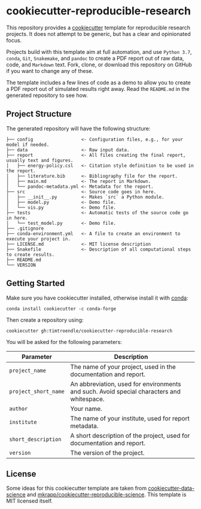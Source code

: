 # cookiecutter-reproducible-research

This repository provides a [cookiecutter](http://cookiecutter.readthedocs.io) template for reproducible research projects. It does not attempt to be generic, but has a clear and opinionated focus.

Projects build with this template aim at full automation, and use `Python 3.7`, `conda`, `Git`, `Snakemake`, and `pandoc` to create a PDF report out of raw data, code, and `Markdown` text. Fork, clone, or download this repository on GitHub if you want to change any of these.

The template includes a few lines of code as a demo to allow you to create a PDF report out of simulated results right away. Read the `README.md` in the generated repository to see how.

## Project Structure

The generated repository will have the following structure:

```
├── config                  <- Configuration files, e.g., for your model if needed.
├── data                    <- Raw input data.
├── report                  <- All files creating the final report, usually text and figures.
│   ├── energy-policy.csl   <- Citation style definition to be used in the report.
│   ├── literature.bib      <- Bibliography file for the report.
│   ├── main.md             <- The report in Markdown.
│   └── pandoc-metadata.yml <- Metadata for the report.
├── src                     <- Source code goes in here.
│   ├── __init__.py         <- Makes `src` a Python module.
│   ├── model.py            <- Demo file.
│   └── vis.py              <- Demo file.
├── tests                   <- Automatic tests of the source code go in here.
│   └── test_model.py       <- Demo file.
├── .gitignore
├── conda-environment.yml   <- A file to create an environment to execute your project in.
├── LICENSE.md              <- MIT license description
├── Snakefile               <- Description of all computational steps to create results.
├── README.md
└── VERSION
```

## Getting Started

Make sure you have cookiecutter installed, otherwise install it with [conda](https://conda.io/docs/index.html):

    conda install cookiecutter -c conda-forge

Then create a repository using:

    cookiecutter gh:timtroendle/cookiecutter-reproducible-research

You will be asked for the following parameters:

Parameter | Description
--- | ---
`project_name` | The name of your project, used in the documentation and report.
`project_short_name` | An abbreviation, used for environments and such. Avoid special characters and whitespace.
`author` | Your name.
`institute` | The name of your institute, used for report metadata.
`short_description` | A short description of the project, used for documentation and report.
`version` | The version of the project.

## License

Some ideas for this cookiecutter template are taken from [cookiecutter-data-science](http://drivendata.github.io/cookiecutter-data-science/) and [mkrapp/cookiecutter-reproducible-science](https://github.com/mkrapp/cookiecutter-reproducible-science). This template is MIT licensed itself.
